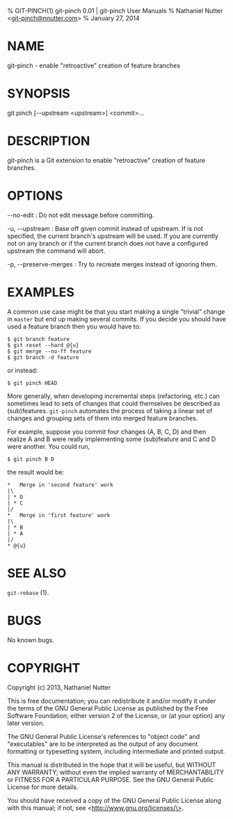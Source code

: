 % GIT-PINCH(1) git-pinch 0.01 | git-pinch User Manuals
% Nathaniel Nutter \<git-pinch@nnutter.com\>
% January 27, 2014

# NAME

git-pinch - enable "retroactive" creation of feature branches

# SYNOPSIS

git pinch [--upstream \<upstream\>] \<commit\>...  

# DESCRIPTION

git-pinch is a Git extension to enable "retroactive" creation of feature
branches.

# OPTIONS

\--no-edit
:   Do not edit message before committing.

-u, \--upstream
:   Base off given commit instead of upstream.  If <upstream> is not specified,
    the current branch's upstream will be used.  If you are currently not on any
    branch or if the current branch does not have a configured upstream the
    command will abort.

-p, \--preserve-merges
:   Try to recreate merges instead of ignoring them.

# EXAMPLES

A common use case might be that you start making a single "trivial" change in
`master` but end up making several commits.  If you decide you should have used
a feature branch then you would have to:

    $ git branch feature
    $ git reset --hard @{u}
    $ git merge --no-ff feature
    $ git branch -d feature

or instead:

    $ git pinch HEAD

More generally, when developing incremental steps (refactoring, etc.) can
sometimes lead to sets of changes that could themselves be described as
(sub)features. `git-pinch` automates the process of taking a linear set of
changes and grouping sets of them into merged feature branches.

For example, suppose you commit four changes (A, B, C, D) and then realize A and B
were really implementing some (sub)feature and C and D were another.  You could run,

    $ git pinch B D

the result would be:

    *   Merge in 'second feature' work
    |\
    | * D
    | * C
    |/
    *   Merge in 'first feature' work
    |\
    | * B
    | * A
    |/
    * @{u}

# SEE ALSO

`git-rebase` (1).

# BUGS

No known bugs.

# COPYRIGHT

Copyright (c) 2013, Nathaniel Nutter

This is free documentation; you can redistribute it and/or
modify it under the terms of the GNU General Public License as
published by the Free Software Foundation; either version 2 of
the License, or (at your option) any later version.

The GNU General Public License's references to "object code"
and "executables" are to be interpreted as the output of any
document formatting or typesetting system, including
intermediate and printed output.

This manual is distributed in the hope that it will be useful,
but WITHOUT ANY WARRANTY; without even the implied warranty of
MERCHANTABILITY or FITNESS FOR A PARTICULAR PURPOSE.  See the
GNU General Public License for more details.

You should have received a copy of the GNU General Public
License along with this manual; if not, see
\<http://www.gnu.org/licenses/\>.
